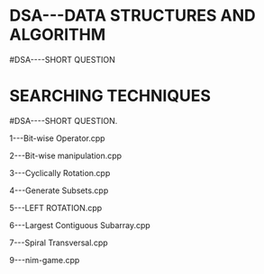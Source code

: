 # DSA---DATA STRUCTURES AND ALGORITHM
#DSA----SHORT QUESTION
# SEARCHING TECHNIQUES


#DSA----SHORT QUESTION. 


1---Bit-wise Operator.cpp

2---Bit-wise manipulation.cpp

3---Cyclically Rotation.cpp

4---Generate Subsets.cpp

5---LEFT ROTATION.cpp

6---Largest Contiguous Subarray.cpp

7---Spiral Transversal.cpp

9---nim-game.cpp
